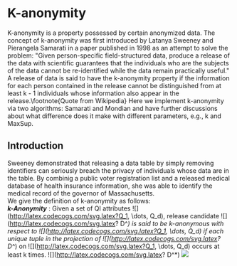 # K-anonymity
K-anonymity is a property possessed by certain anonymized data. The concept of k-anonymity was first introduced by Latanya Sweeney and Pierangela Samarati in a paper published in 1998 as an attempt to solve the problem: "Given person-specific field-structured data, produce a release of the data with scientific guarantees that the individuals who are the subjects of the data cannot be re-identified while the data remain practically useful." A release of data is said to have the k-anonymity property if the information for each person contained in the release cannot be distinguished from at least k - 1 individuals whose information also appear in the release.\footnote{Quote from Wikipedia} Here we implement k-anonymity via two algorithms: Samarati and Mondian and have further discussions about what difference does it make with different parameters, e.g., k and MaxSup.
## Introduction
Sweeney demonstrated that releasing a data table by simply removing identifiers can seriously breach the privacy of individuals whose data are in the table. By combinig a public voter registration list and a released medical database of health insurance information, she was able to identify the medical record of the governor of Massachusetts.  
We give the definition of k-anonymity as follows:  
**_k-Anonymity_** : Given a set of QI attributes ![](http://latex.codecogs.com/svg.latex?Q_1, \dots, Q_d), release candidate ![](http://latex.codecogs.com/svg.latex? D^*)
 is said to be k-anonymous with respect to ![](http://latex.codecogs.com/svg.latex?Q_1, \dots, Q_d) if each unique tuple in the projection of ![](http://latex.codecogs.com/svg.latex? D^*)
 on ![](http://latex.codecogs.com/svg.latex?Q_1, \dots, Q_d) occurs at least k times.
![](http://latex.codecogs.com/svg.latex? D^*)
![](http://latex.codecogs.com/svg.latex?\frac{\mathbf{x}^2}{y})
